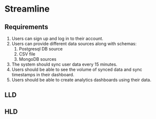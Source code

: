 # Streamline

## Requirements

1. Users can sign up and log in to their account.
2. Users can provide different data sources along with schemas:
    1. Postgresql DB source
    2. CSV file
    3. MongoDB sources
3. The system should sync user data every 15 minutes.
4. Users should be able to see the volume of synced data and sync timestamps in their dashboard.
5. Users should be able to create analytics dashboards using their data.

## LLD

## HLD